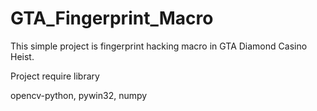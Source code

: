 # GTA_Fingerprint_Macro
This simple project is fingerprint hacking macro in GTA Diamond Casino Heist.



Project require library

opencv-python, 
pywin32, 
numpy
